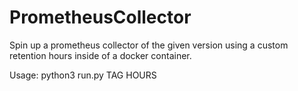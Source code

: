 # PrometheusCollector
Spin up a prometheus collector of the given version using a custom retention hours inside of a docker container.

Usage: python3 run.py TAG HOURS
